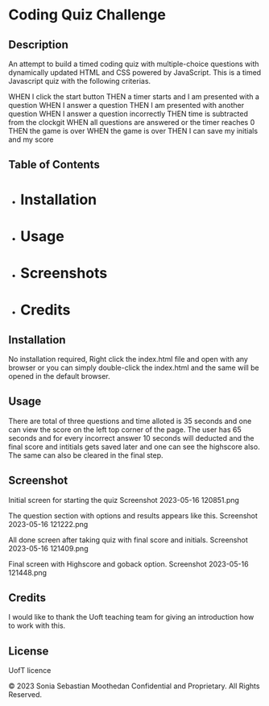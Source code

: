 ﻿# Coding Quiz Challenge


## Description
An attempt to build a timed coding quiz with multiple-choice questions with dynamically updated HTML and CSS powered by JavaScript. This is a timed Javascript quiz with the following criterias.

WHEN I click the start button
THEN a timer starts and I am presented with a question
WHEN I answer a question
THEN I am presented with another question
WHEN I answer a question incorrectly
THEN time is subtracted from the clockgit 
WHEN all questions are answered or the timer reaches 0
THEN the game is over
WHEN the game is over
THEN I can save my initials and my score


## Table of Contents
- # Installation
- # Usage
- # Screenshots
- # Credits


## Installation
No installation required, Right click the index.html file and open with any browser or you can simply double-click the index.html and the same will be opened in the default browser.


## Usage
There are total of three questions and time alloted is 35 seconds and one can view the score on the left top corner of the page. The user has 65 seconds and for every incorrect answer 10 seconds will deducted and the final score and intitials gets saved later and one can see the highscore also. The same can also be cleared in the final step.

## Screenshot

Initial screen for starting the quiz
Screenshot 2023-05-16 120851.png

The question section with options and results appears like this.
Screenshot 2023-05-16 121222.png


All done screen after taking quiz with final score and initials.
Screenshot 2023-05-16 121409.png


Final screen with Highscore and goback option.
Screenshot 2023-05-16 121448.png

## Credits
I would like to thank the Uoft teaching team for giving an introduction how to work with this. 

## License
UofT licence


© 2023 Sonia Sebastian Moothedan Confidential and Proprietary. All Rights Reserved.


